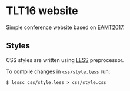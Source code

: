 # TLT16 website

Simple conference website based on [EAMT2017](https://github.com/ufal/eamt2017).

## Styles

CSS styles are written using [LESS](http://lesscss.org/) preprocessor.

To compile changes in `css/style.less` run:

	$ lessc css/style.less > css/style.css
